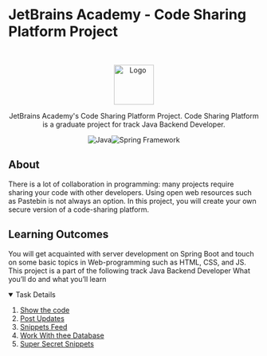 # JetBrains Academy - Code Sharing Platform Project

<br />
<p align="center">
  <a href="https://hyperskill.org/projects/130">
    <img src="https://ictacademy.com.ng/wp-content/uploads/2020/02/1200px-JetBrains_Logo_2016.svg_.png" alt="Logo" height="80">
  </a>

<p align="center">
    JetBrains Academy's Code Sharing Platform Project. Code Sharing Platform is a graduate project for track Java Backend Developer.
</p>
<p align="center">
  <img src="https://img.icons8.com/color/30/000000/java-coffee-cup-logo--v1.png" alt="Java"><img src="https://img.icons8.com/color/30/000000/spring-logo.png" alt="Spring Framework">
</p>

## About

There is a lot of collaboration in programming: many projects require sharing your code with other developers.
Using open web resources such as Pastebin is not always an option. In this project, you will create your own secure version of a code-sharing platform.

## Learning Outcomes

You will get acquainted with server development on Spring Boot and touch on some basic topics in Web-programming such as HTML, CSS, and JS.
This project is a part of the following track
Java Backend Developer
What you’ll do and what you’ll learn

<details open="open">
  <summary>Task Details</summary>
  <ol>
  <li><a href="1-show-the-code/README.md">Show the code</a></li>
  <li><a href="2-post-updates/README.md">Post Updates</a></li>
  <li><a href="3-snippets-feed/README.md">Snippets Feed</a></li>
  <li><a href="4-work-with-the-database/README.md">Work With thee Database</a></li>
  <li><a href="5-super-secret-snippets/README.md">Super Secret Snippets</a></li>
  </ol>
</details>
